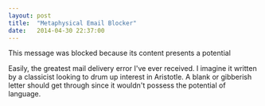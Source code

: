 ```yaml
---
layout:	post
title:	"Metaphysical Email Blocker"
date:	2014-04-30 22:37:00
---
```

This message was blocked because its content presents a potential

Easily, the greatest mail delivery error I've ever received.  I imagine it written by a classicist looking to drum up interest in Aristotle.  A blank or gibberish letter should get through since it wouldn't possess the potential of language.
